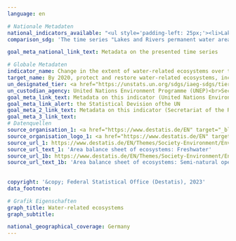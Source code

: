 ```yaml
---
language: en    

# Nationale Metadaten    
national_indicators_available: "<ul style='padding-left: 25px;'><li>Lakes and Rivers permanent water area</li> <li> Lakes and rivers permanent water area as a proportion of total land area</li> <li> Wetlands area</li> <li> Wetlands area as a proportion of total land area</li> <li> Lakes and Rivers permanent water area change (compared to 2015)</li></ul>"    
comparison_sdg: 'The time series "Lakes and Rivers permanent water area", "Lakes and rivers permanent water area as a proportion of total land area", "Wetlands area" and "Wetlands area as a proportion of total land area" are compliant with the global metadate. The time series "Lakes and Rivers permanent water area change (compared to 2015)" provides additional information.'    

goal_meta_national_link_text: Metadata on the presented time series    

# Globale Metadaten    
indicator_name: Change in the extent of water-related ecosystems over time    
target_name: By 2020, protect and restore water-related ecosystems, including mountains, forests, wetlands, rivers, aquifers and lakes    
un_designated_tier: <a href="https://unstats.un.org/sdgs/iaeg-sdgs/tier-classification/" title="Click here for more information on the UN tier classification."  target="_blank" onclick="return confirm_alert(this);">Tier I</a>    
un_custodian_agency: United Nations Environment Programme (UNEP)<br>Secretariat of the Ramsar Convention on Wetlands    
goal_meta_link_text: Metadata on this indicator (United Nations Environment Programme)    
goal_meta_link_alert: the Statistical Devision ofthe UN    
goal_meta_2_link_text: Metadata on this indicator (Secretariat of the Ramsar Convention on Wetlands)    
goal_meta_3_link_text:         
# Datenquellen
source_organisation_1: <a href="https://www.destatis.de/EN" target="_blank"> Federal Statistical Office (Destatis) </a>
source_organisation_logo_1: <a href="https://www.destatis.de/EN" target="_blank"><img src="https://g205sdgs.github.io/sdg-indicators/public/OrgImgEn/destatis.png" alt="Logo destatis" style="height:60px; width:148px"/></a>
source_url_1: https://www.destatis.de/EN/Themes/Society-Environment/Environment/Environmental-Economic-Accounting/ecosystem-account/Tables/b01-freshwater.html
source_url_text_1: 'Area balance sheet of ecosystems: Freshwater'
source_url_1b: https://www.destatis.de/EN/Themes/Society-Environment/Environment/Environmental-Economic-Accounting/ecosystem-account/Tables/a04-open-areas.html
source_url_text_1b: 'Area balance sheet of ecosystems: Semi-natural open areas'
    
    
copyright: '&copy; Federal Statistical Office (Destatis), 2023'    
data_footnote:     

# Grafik Eigenschaften    
graph_title: Water-related ecosystems
graph_subtitle:     

national_geographical_coverage: Germany    
---
```


<span></span>